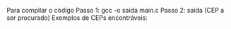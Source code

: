 Para compilar o código
Passo 1: gcc -o saida main.c 
Passo 2: saida (CEP a ser procurado)
Exemplos de CEPs encontráveis:
